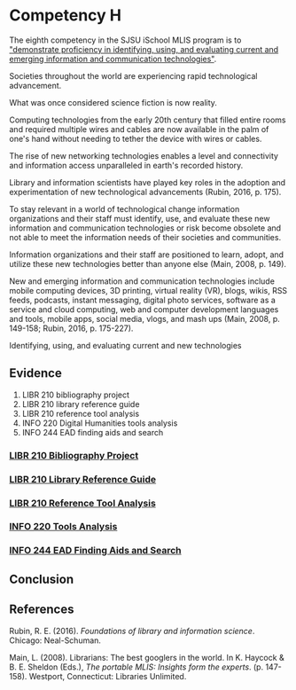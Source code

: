 # Competency H

The eighth competency in the SJSU iSchool MLIS program is to ["demonstrate proficiency in identifying, using, and evaluating current and emerging information and communication technologies"](http://ischool.sjsu.edu/current-students/courses/core-competencies).

Societies throughout the world are experiencing rapid technological advancement. 

What was once considered science fiction is now reality. 

Computing technologies from the early 20th century that filled entire rooms and required multiple wires and cables are now available in the palm of one's hand without needing to tether the device with wires or cables. 

The rise of new networking technologies enables a level and connectivity and information access unparalleled in earth's recorded history.

Library and information scientists have played key roles in the adoption and experimentation of new technological advancements (Rubin, 2016, p. 175).

To stay relevant in a world of technological change information organizations and their staff must identify, use, and evaluate these new information and communication technologies or risk become obsolete and not able to meet the information needs of their societies and communities.

Information organizations and their staff are positioned to learn, adopt, and utilize these new technologies better than anyone else (Main, 2008, p. 149). 

New and emerging information and communication technologies include mobile computing devices, 3D printing, virtual reality (VR), blogs, wikis, RSS feeds, podcasts, instant messaging, digital photo services, software as a service and cloud computing, web and computer development languages and tools, mobile apps, social media, vlogs, and mash ups (Main, 2008, p. 149-158; Rubin, 2016, p. 175-227). 

Identifying, using, and evaluating current and new technologies

## Evidence

1. LIBR 210 bibliography project
2. LIBR 210 library reference guide
3. LIBR 210 reference tool analysis
4. INFO 220 Digital Humanities tools analysis
5. INFO 244 EAD finding aids and search

### [LIBR 210 Bibliography Project]()

### [LIBR 210 Library Reference Guide]()

### [LIBR 210 Reference Tool Analysis]()

### [INFO 220 Tools Analysis]() 

### [INFO 244 EAD Finding Aids and Search]()

## Conclusion

## References

Rubin, R. E. (2016). *Foundations of library and information science*. Chicago: Neal-Schuman.

Main, L. (2008). Librarians: The best googlers in the world. In K. Haycock & B. E. Sheldon (Eds.), *The portable MLIS: Insights form the experts*. (p. 147-158). Westport, Connecticut: Libraries Unlimited.
